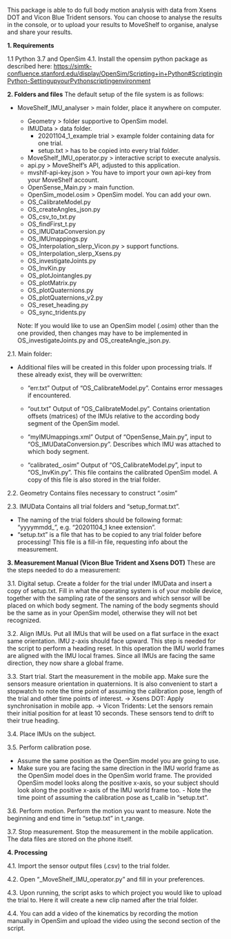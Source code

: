 This package is able to do full body motion analysis with data from Xsens DOT and Vicon Blue Trident sensors. You can choose to analyse the results in the console, or to upload your results to MoveShelf to organise, analyse and share your results. 


**1.	Requirements**

1.1	Python 3.7 and OpenSim 4.1. Install the opensim python package as described here: https://simtk-confluence.stanford.edu/display/OpenSim/Scripting+in+Python#ScriptinginPython-SettingupyourPythonscriptingenvironment 

**2.	Folders and files**
The default setup of the file system is as follows:

- MoveShelf_IMU_analyser	> main folder, place it anywhere on computer.
	- Geometry				                > folder supportive to OpenSim model.
	- IMUData				                > data folder.
		- 20201104_1_example trial	    > example folder containing data for one trial.
		- setup.txt			              > has to be copied into every trial folder. 
	- MoveShelf_IMU_operator.py	    > interactive script to execute analysis.
	- api.py				                  > MoveShelf’s API, adjusted to this application.
	- mvshlf-api-key.json	              > You have to import your own api-key from your MoveShelf account.
	- OpenSense_Main.py			        > main function.		
	- OpenSim_model.osim		          > OpenSim model. You can add your own.
	- OS_CalibrateModel.py 
	- OS_createAngles_json.py
	- OS_csv_to_txt.py
	- OS_findFirst_t.py
	- OS_IMUDataConversion.py
	- OS_IMUmappings.py
	- OS_Interpolation_slerp_Vicon.py	  > support functions.
	- OS_Interpolation_slerp_Xsens.py
	- OS_investigateJoints.py
	- OS_InvKin.py
	- OS_plotJointangles.py
	- OS_plotMatrix.py
	- OS_plotQuaternions.py
	- OS_plotQuaternions_v2.py
	- OS_reset_heading.py
	- OS_sync_tridents.py

	Note: If you would like to use an OpenSim model (.osim) other than the one provided, then changes may have to be implemented in OS_investigateJoints.py and 	OS_createAngle_json.py.


2.1.	Main folder:
- Additional files will be created in this folder upon processing trials. If these already exist, they will be overwritten:
	- “err.txt” 
  Output of “OS_CalibrateModel.py”. Contains error messages if encountered.

  - “out.txt”
  Output of “OS_CalibrateModel.py”. Contains orientation offsets (matrices) of the IMUs relative to the according body segment of the OpenSim model.

  - “myIMUmappings.xml”
  Output of “OpenSense_Main.py”, input to “OS_IMUDataConversion.py”. Describes which IMU was attached to which body segment.

  - “calibrated_<OpenSim model>.osim”
  Output of “OS_CalibrateModel.py”, input to “OS_InvKin.py”. This file contains the calibrated OpenSim model. A copy of this file is also stored in the trial folder.
	
2.2.	Geometry
Contains files necessary to construct “<OpenSim model>.osim”

2.3.	IMUData
Contains all trial folders and “setup_format.txt”. 
- The naming of the trial folders should be following format: “yyyymmdd_<trial number><optional description>”, e.g. “20201104_1 knee extension”.
- “setup.txt” is a file that has to be copied to any trial folder before processing! This file is a fill-in file, requesting info about the measurement.


**3.	Measurement Manual (Vicon Blue Trident and Xsens DOT)**
These are the steps needed to do a measurement:

3.1.	Digital setup.
Create a folder for the trial under IMUData and insert a copy of setup.txt. Fill in what the operating system is of your mobile device, together with the sampling rate of the sensors and which sensor will be placed on which body segment. The naming of the body segments should be the same as in your OpenSim model, otherwise they will not bet recognized.

3.2.	Align IMUs.
Put all IMUs that will be used on a flat surface in the exact same orientation. IMU z-axis should face upward. This step is needed for the script to perform a heading reset. In this operation the IMU world frames are aligned with the IMU local frames. Since all IMUs are facing the same direction, they now share a global frame.

3.3.	Start trial.
Start the measurement in the mobile app. Make sure the sensors measure orientation in quaternions. It is also convenient to start a stopwatch to note the time point of assuming the calibration pose, length of the trial and other time points of interest. 
-> Xsens DOT: Apply synchronisation in mobile app.
-> Vicon Tridents: Let the sensors remain their initial position for at least 10 seconds. These sensors tend to drift to their true heading.

3.4.	Place IMUs on the subject.

3.5.	Perform calibration pose.
- Assume the same position as the OpenSim model you are going to use.
- Make sure you are facing the same direction in the IMU world frame as the OpenSim model does in the OpenSim world frame. 
The provided OpenSim model looks along the positive x-axis, so your subject should look along the positive x-axis of the IMU world frame too.
	  -  Note the time point of assuming the calibration pose as t_calib in “setup.txt”.

3.6.	Perform motion.
Perform the motion you want to measure. Note the beginning and end time in “setup.txt” in t_range. 

3.7.	Stop measurement.
Stop the measurement in the mobile application. The data files are stored on the phone itself.

**4.	Processing**

4.1.	Import the sensor output files (.csv) to the trial folder.

4.2.	Open “_MoveShelf_IMU_operator.py” and fill in your preferences.

4.3.	Upon running, the script asks to which project you would like to upload the trial to. Here it will create a new clip named after the trial folder.

4.4.	You can add a video of the kinematics by recording the motion manually in OpenSim and upload the video using the second section of the script. 


